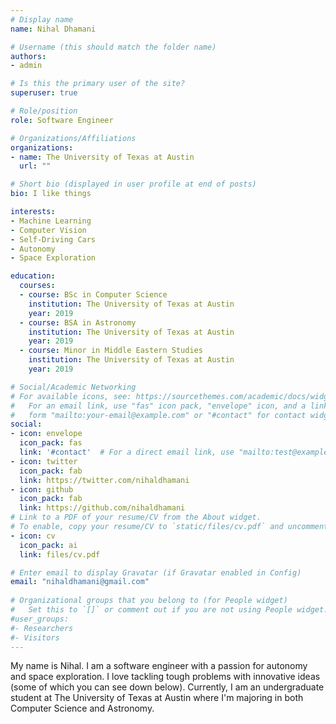 ```yaml
---
# Display name
name: Nihal Dhamani

# Username (this should match the folder name)
authors:
- admin

# Is this the primary user of the site?
superuser: true

# Role/position
role: Software Engineer

# Organizations/Affiliations
organizations:
- name: The University of Texas at Austin
  url: ""

# Short bio (displayed in user profile at end of posts)
bio: I like things

interests:
- Machine Learning
- Computer Vision
- Self-Driving Cars
- Autonomy
- Space Exploration

education:
  courses:
  - course: BSc in Computer Science
    institution: The University of Texas at Austin
    year: 2019
  - course: BSA in Astronomy
    institution: The University of Texas at Austin
    year: 2019
  - course: Minor in Middle Eastern Studies
    institution: The University of Texas at Austin
    year: 2019

# Social/Academic Networking
# For available icons, see: https://sourcethemes.com/academic/docs/widgets/#icons
#   For an email link, use "fas" icon pack, "envelope" icon, and a link in the
#   form "mailto:your-email@example.com" or "#contact" for contact widget.
social:
- icon: envelope
  icon_pack: fas
  link: '#contact'  # For a direct email link, use "mailto:test@example.org".
- icon: twitter
  icon_pack: fab
  link: https://twitter.com/nihaldhamani
- icon: github
  icon_pack: fab
  link: https://github.com/nihaldhamani
# Link to a PDF of your resume/CV from the About widget.
# To enable, copy your resume/CV to `static/files/cv.pdf` and uncomment the lines below.  
- icon: cv
  icon_pack: ai
  link: files/cv.pdf

# Enter email to display Gravatar (if Gravatar enabled in Config)
email: "nihaldhamani@gmail.com"
  
# Organizational groups that you belong to (for People widget)
#   Set this to `[]` or comment out if you are not using People widget.  
#user_groups:
#- Researchers
#- Visitors
---
```


My name is Nihal. I am a software engineer with a passion for autonomy and space exploration. I love tackling tough problems with innovative ideas (some of which you can see down below). Currently, I am an undergraduate student at The University of Texas at Austin where I'm majoring in both Computer Science and Astronomy. 
